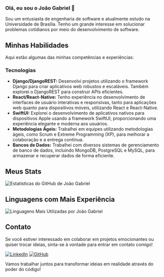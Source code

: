### Olá, eu sou o João Gabriel 👋

Sou um entusiasta de engenharia de software e atualmente estudo na Universidade de Brasília. Tenho um grande interesse em solucionar problemas cotidianos por meio do desenvolvimento de software.

## Minhas Habilidades

Aqui estão algumas das minhas competências e experiências:

### Tecnologias

- **Django/DjangoREST:** Desenvolvi projetos utilizando o framework Django para criar aplicativos web robustos e escaláveis. Também explorei o DjangoREST para construir APIs eficientes.
- **React/React-Native:** Tenho experiência no desenvolvimento de interfaces de usuário interativas e responsivas, tanto para aplicações web quanto para dispositivos móveis, utilizando React e React-Native.
- **SwiftUI:** Explorei o desenvolvimento de aplicativos nativos para dispositivos Apple usando a framework SwiftUI, proporcionando uma experiência elegante e moderna aos usuários.
- **Metodologias Ágeis:** Trabalhei em equipes utilizando metodologias ágeis, como Scrum e Extreme Programming (XP), para melhorar a colaboração e a entrega contínua.
- **Bancos de Dados:** Trabalhei com diversos sistemas de gerenciamento de banco de dados, incluindo MongoDB, PostgreSQL e MySQL, para armazenar e recuperar dados de forma eficiente.

## Meus Stats
<!-- Ocultar título -->
![Estatísticas do GitHub de João Gabriel](https://github-readme-stats.vercel.app/api?username=flyerjohn&hide_title=true)

## Linguagens com Mais Experiência
<!-- Ocultar título -->
![Linguagens Mais Utilizadas por João Gabriel](https://github-readme-stats.vercel.app/api/top-langs/?username=flyerjohn&layout=compact&hide_title=true)

## Contato

Se você estiver interessado em colaborar em projetos emocionantes ou quiser trocar ideias, sinta-se à vontade para entrar em contato comigo!

[![LinkedIn](https://img.shields.io/badge/LinkedIn-000?style=for-the-badge&logo=linkedin&logoColor=0E76A8)](https://www.linkedin.com/in/joão-gabriel-antunes-178599170/)
[![GitHub](https://img.shields.io/badge/GitHub-000?style=for-the-badge&logo=github&logoColor=FFF)](https://github.com/flyerjohn)

Vamos trabalhar juntos para transformar ideias em realidade através do poder do código!

<br>


